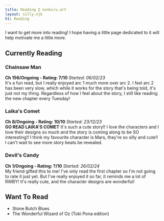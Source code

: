 ```yaml
---
title: Reading ⁑ nonkiru.art
layout: silly.njk
h1: Reading
---
```


I want to get more into reading! I hope having a little page dedicated to it will help motivate me a little more.

## Currently Reading
### Chainsaw Man
**Ch 156/Ongoing - Rating: 7/10** *Started: 06/02/23*
<br>It's a fun read, but I really enjoyed arc 1 much more over arc 2. I feel arc 2 has been very slow, which while it works for the story that's being told, it's just not my thing. Regardless of how I feel about the story, I still like reading the new chapter every Tuesday!

### Laika's Comet
**Ch 8/Ongoing - Rating: 10/10** *Started: 23/12/23*
<br>**GO READ LAIKA'S COMET** It's such a cute story!! I love the characters and I love their designs so much and the story is coming along to be SO interesting!! I think my favourite character is Mars, they're so silly and cute!! I can't wait to see more story beats be revealed.

### Devil's Candy
**Ch 1/Ongoing - Rating: ?/10** *Started: 26/02/24*
<br>My friend gifted this to me! I've only read the first chapter so I'm not going to rate it just yet. But I've really enjoyed it so far, it reminds me a lot of RWBY! It's really cute, and the character designs are wonderful!

## Want To Read

- Stone Butch Blues
- The Wonderful Wizard of Oz (Toki Pona edition)